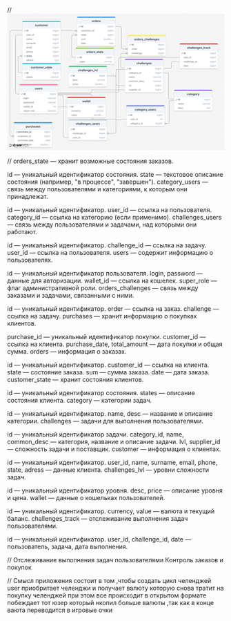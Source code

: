 //
![IReadyBD.png](image/IReadyBD.png)

//
orders_state — хранит возможные состояния заказов.

id — уникальный идентификатор состояния.
state — текстовое описание состояния (например, "в процессе", "завершен").
category_users — связь между пользователями и категориями, к которым они принадлежат.

id — уникальный идентификатор.
user_id — ссылка на пользователя.
category_id — ссылка на категорию (если применимо).
challenges_users — связь между пользователями и задачами, над которыми они работают.

id — уникальный идентификатор.
challenge_id — ссылка на задачу.
user_id — ссылка на пользователя.
users — содержит информацию о пользователях.

id — уникальный идентификатор пользователя.
login, password — данные для авторизации.
wallet_id — ссылка на кошелек.
super_role — флаг административной роли.
orders_challenges — связь между заказами и задачами, связанными с ними.

id — уникальный идентификатор.
order — ссылка на заказ.
challenge — ссылка на задачу.
purchases — хранит информацию о покупках клиентов.

purchase_id — уникальный идентификатор покупки.
customer_id — ссылка на клиента.
purchase_date, total_amount — дата покупки и общая сумма.
orders — информация о заказах.

id — уникальный идентификатор.
customer_id — ссылка на клиента.
state — состояние заказа.
sum — сумма заказа.
date — дата заказа.
customer_state — хранит состояния клиентов.

id — уникальный идентификатор состояния.
states — описание состояния клиента.
category — категории задач.

id — уникальный идентификатор.
name, desc — название и описание категории.
challenges — задачи для выполнения пользователями.

id — уникальный идентификатор задачи.
category_id, name, common_desc — категория, название и описание задачи.
lvl, supplier_id — сложность задачи и поставщик.
customer — информация о клиентах.

id — уникальный идентификатор.
user_id, name, surname, email, phone, state, adress — данные клиента.
challenges_lvl — уровни сложности задач.

id — уникальный идентификатор уровня.
desc, price — описание уровня и цена.
wallet — данные о кошельках пользователей.

id — уникальный идентификатор.
currency, value — валюта и текущий баланс.
challenges_track — отслеживание выполнения задач пользователями.

id — уникальный идентификатор.
user_id, challenge_id, date — пользователь, задача, дата выполнения.

//
Отслеживание выполнения задач пользователями
Контроль заказов и покупок    


//
Смысл приложения состоит в том ,чтобы создать цикл челенджей 
user приобритает челенджи и получает валюту которую снова тратит на покупку челенджей
при этом все происходит в открытом формате 
побеждает тот юзер который нкопил больше валюты ,так как в конце ваюта переводится в игровые очки 

